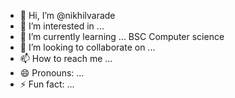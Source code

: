 - 👋 Hi, I’m @nikhilvarade
- 👀 I’m interested in ... 
- 🌱 I’m currently learning ... BSC Computer science 
- 💞️ I’m looking to collaborate on ...
- 📫 How to reach me ... 
- 😄 Pronouns: ...
- ⚡ Fun fact: ...

<!---
fcbug01/fcbug01 is a ✨ special ✨ repository because its `README.md` (this file) appears on your GitHub profile.
You can click the Preview link to take a look at your changes.
--->
